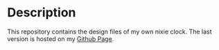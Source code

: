 # Description

This repository contains the design files of my own nixie clock. The last version is hosted on my [Github Page](https://pimborman.github.io/nixie-clock).
